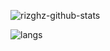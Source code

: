 ![rizghz-github-stats](https://github-readme-stats.vercel.app/api?username=rizghz&show_icons=true) 

![langs](https://github-readme-stats.vercel.app/api/top-langs/?username=rizghz&layout=compact)



<!--
**rizghz/rizghz** is a ✨ _special_ ✨ repository because its `README.md` (this file) appears on your GitHub profile.

Here are some ideas to get you started:

- 🔭 I’m currently working on ...
- 🌱 I’m currently learning ...
- 👯 I’m looking to collaborate on ...
- 🤔 I’m looking for help with ...
- 💬 Ask me about ...
- 📫 How to reach me: ...
- 😄 Pronouns: ...
- ⚡ Fun fact: ...
-->
